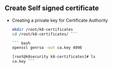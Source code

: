 ## Create Self signed certificate
* Creating a private key for Certificate Authority
  ``` bash
  mkdir /root/k8-certificates
  cd /root/k8-certificates/ ```

  ``` bash
  openssl genrsa -out ca.key 4098
  ```
  ``` bash
  [root@k8security k8-certificates]# ls
  ca.key ```
